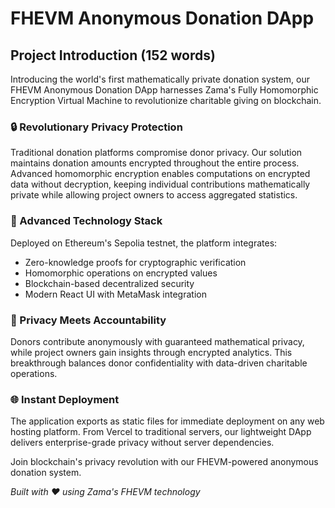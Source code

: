 # FHEVM Anonymous Donation DApp

## Project Introduction (152 words)

Introducing the world's first mathematically private donation system, our FHEVM Anonymous Donation DApp harnesses Zama's Fully Homomorphic Encryption Virtual Machine to revolutionize charitable giving on blockchain.

### 🔒 Revolutionary Privacy Protection

Traditional donation platforms compromise donor privacy. Our solution maintains donation amounts encrypted throughout the entire process. Advanced homomorphic encryption enables computations on encrypted data without decryption, keeping individual contributions mathematically private while allowing project owners to access aggregated statistics.

### 🚀 Advanced Technology Stack

Deployed on Ethereum's Sepolia testnet, the platform integrates:
- Zero-knowledge proofs for cryptographic verification
- Homomorphic operations on encrypted values
- Blockchain-based decentralized security
- Modern React UI with MetaMask integration

### 💝 Privacy Meets Accountability

Donors contribute anonymously with guaranteed mathematical privacy, while project owners gain insights through encrypted analytics. This breakthrough balances donor confidentiality with data-driven charitable operations.

### 🌐 Instant Deployment

The application exports as static files for immediate deployment on any web hosting platform. From Vercel to traditional servers, our lightweight DApp delivers enterprise-grade privacy without server dependencies.

Join blockchain's privacy revolution with our FHEVM-powered anonymous donation system.

*Built with ❤️ using Zama's FHEVM technology*
